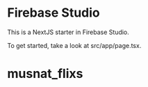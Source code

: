 # Firebase Studio

This is a NextJS starter in Firebase Studio.

To get started, take a look at src/app/page.tsx.
# musnat_flixs
